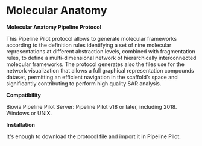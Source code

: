 # Molecular Anatomy
<p style="font-size=18px"><strong> Molecular Anatomy Pipeline Protocol </strong> </p>
<p> 
This Pipeline Pilot protocol allows to generate molecular frameworks according to the definition rules identifying a set of nine molecular representations at different abstraction levels, combined with fragmentation rules, to define a multi-dimensional network of hierarchically interconnected molecular frameworks. The protocol generates also the files use for the network visualization that allows a full graphical representation compounds dataset, permitting an efficient navigation in the scaffold’s space and significantly contributing to perform high quality SAR analysis.
</p>
<p style="font-size=14px"><strong>Compatibility</strong> </p>
<p> 
Biovia Pipeline Pilot Server: Pipeline Pilot v18 or later, including 2018. Windows or UNIX.
</p>
<p style="font-size=14px"><strong>Installation</strong> </p>
<p> 
It's enough to download the protocol file and import it in Pipeline Pilot.
</p>
